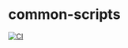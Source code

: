 # common-scripts

[![CI](https://github.com/hrishikesh-kadam/common-scripts/actions/workflows/ci.yml/badge.svg)](https://github.com/hrishikesh-kadam/common-scripts/actions/workflows/ci.yml)
